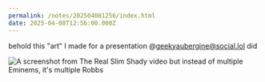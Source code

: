 ```yaml
---
permalink: /notes/202504081256/index.html
date: 2025-04-08T12:56:00.000Z
---
```


behold this "art" I made for a presentation @geekyaubergine@social.lol did

![A screenshot from The Real Slim Shady video but instead of multiple Eminems, it's multiple Robbs](https://cdn.rknight.me/site/2025/the-real-robb-knight.jpg)
